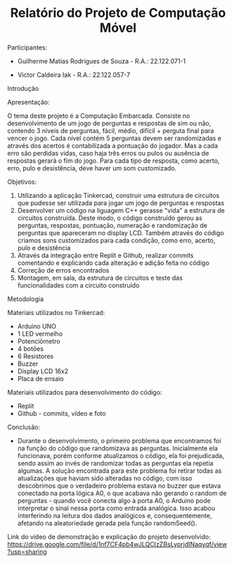 <h1 align="center"> Relatório do Projeto de Computação Móvel </h1
                                                               
Participantes:

- Guilherme Matias Rodrigues de Souza - R.A.: 22.122.071-1

- Victor Caldeira Iak - R.A.: 22.122.057-7

Introdução

Apresentação:

O tema deste projeto é a Computação Embarcada. Consiste no desenvolvimento de um jogo de perguntas e respostas de sim ou não, contendo 3 níveis de perguntas, fácil, médio, difícil + perguta final para vencer o jogo. 
Cada nível contém 5 perguntas devem ser randomizadas e através dos acertos é contabilizada a pontuação do jogador. Mas a cada erro são perdidas vidas, caso haja três erros ou pulos ou ausência de respostas gerará o fim do jogo.
Para cada tipo de resposta, como acerto, erro, pulo e desistência, deve haver um som customizado. 

Objetivos:
1) Utilizando a aplicação Tinkercad, construir uma estrutura de circuitos que pudesse ser utilizada para jogar um jogo de perguntas e respostas
2) Desenvolver um código na liguagem C++ gerasse "vida" a estrutura de circuitos construída. Deste modo, o código construído gerou as perguntas, respostas, pontuação, numeração e randomização de perguntas que apareceram no display LCD. Também através do código criamos sons customizados para cada condição, como erro, acerto, pulo e desistência
3) Através da integração entre Replit e Github, realizar commits comentando e explicando cada alteração e adição feita no código 
4) Correção de erros encontrados
5) Montagem, em sala, da estrutura de circuitos e teste das funcionalidades com a circuito construído

Metodologia

Materiais utilizados no Tinkercad:
- Arduino UNO
- 1 LED vermelho
- Potenciômetro
- 4 botões 
- 6 Resistores
- Buzzer
- Display LCD 16x2
- Placa de ensaio
  
Materiais utilizados para desenvolvimento do código:
- Replit
- Github - commits, vídeo e foto

Conclusão:
- Durante o desenvolvimento, o primeiro problema que encontramos foi na função do código que randomizava as perguntas. Inicialmente ela funcionava, porém conforme atualizamos o código, ela foi prejudicada, sendo assim ao invés de randomizar todas as perguntas ela repetia algumas. A solução encontrada para este problema foi retirar todas as atualizações que haviam sido alteradas no código, com isso descobrimos que o verdadeiro problema estava no buzzer que estava conectado na porta lógica A0, o que acabava não gerando o random de perguntas - quando você conecta algo à porta A0, o Arduino pode interpretar o sinal nessa porta como entrada analógica. Isso acabou interferindo na leitura dos dados analógicos e, consequentemente, afetando na aleatoriedade gerada pela função randomSeed().

Link do vídeo de demonstração e explicação do projeto desenvolvido: https://drive.google.com/file/d/1nf7CF4pb4wJLQCIzZBsLyprjdINaqyqf/view?usp=sharing
